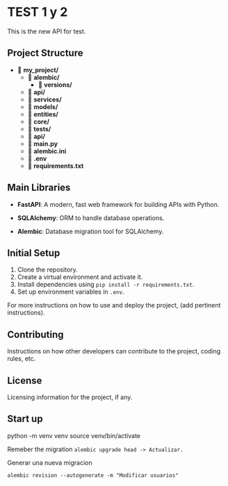 # TEST 1 y 2

This is the new API for test. 

## Project Structure

- 📂 **my_project/**
  - 📂 **alembic/**
    - 📂 **versions/**
  - 📂 **api/**
  - 📂 **services/**
  - 📂 **models/**
  - 📂 **entities/**
  - 📂 **core/**
  - 📂 **tests/**
  - 📂 **api/**
  - 📄 **main.py**
  - 📄 **alembic.ini**
  - 📄 **.env**
  - 📄 **requirements.txt**


## Main Libraries

- **FastAPI**: A modern, fast web framework for building APIs with Python.

- **SQLAlchemy**: ORM to handle database operations.

- **Alembic**: Database migration tool for SQLAlchemy.

## Initial Setup

1. Clone the repository.
2. Create a virtual environment and activate it.
3. Install dependencies using `pip install -r requirements.txt`.
4. Set up environment variables in `.env`.

For more instructions on how to use and deploy the project, (add pertinent instructions).

## Contributing

Instructions on how other developers can contribute to the project, coding rules, etc.

## License

Licensing information for the project, if any.

## Start up 

python -m venv venv
source venv/bin/activate

Remeber the migration 
`alembic upgrade head -> Actualizar.` 

Generar una nueva migracion 

`alembic revision --autogenerate -m "Modificar usuarios"`



